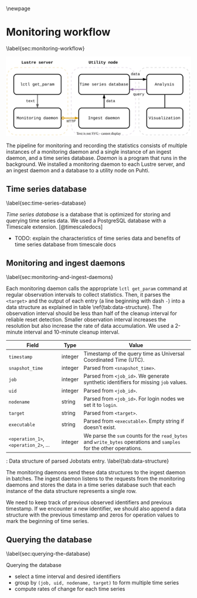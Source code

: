 \newpage

# Monitoring workflow
\label{sec:monitoring-workflow}

![](figures/lustre-monitor.drawio.svg)

The pipeline for monitoring and recording the statistics consists of multiple instances of a monitoring daemon and a single instance of an ingest daemon, and a time series database.
*Daemon* is a program that runs in the background.
We installed a monitoring daemon to each Lustre server, and an ingest daemon and a database to a utility node on Puhti.


## Time series database
\label{sec:time-series-database}

*Time series database* is a database that is optimized for storing and querying time series data.
We used a PostgreSQL database with a Timescale extension.
[@timescaledocs]

- TODO: explain the characteristics of time series data and benefits of time series database from timescale docs


## Monitoring and ingest daemons
\label{sec:monitoring-and-ingest-daemons}

Each monitoring daemon calls the appropriate `lctl get_param` command at regular observation intervals to collect statistics.
Then, it parses the `<target>` and the output of each entry (a line beginning with dash `-`) into a data structure as explained in table \ref{tab:data-structure}.
The observation interval should be less than half of the cleanup interval for reliable reset detection.
Smaller observation interval increases the resolution but also increase the rate of data accumulation.
We used a 2-minute interval and 10-minute cleanup interval.

Field | Type | Value
---|-|---------
`timestamp` | integer | Timestamp of the query time as Universal Coordinated Time (UTC).
`snapshot_time` | integer | Parsed from `<snapshot_time>`.
`job` | integer | Parsed from `<job_id>`. We generate synthetic identifiers for missing `job` values.
`uid` | integer | Parsed from `<job_id>`.
`nodename` | string | Parsed from `<job_id>`. For login nodes we set it to `login`.
`target` | string | Parsed from `<target>`.
`executable` | string | Parsed from `<executable>`. Empty string if doesn't exist.
`<operation_1>`, `<operation_2>`, ... | integer | We parse the `sum` counts for the `read_bytes` and `write_bytes` operations and `samples` for the other operations.

: Data structure of parsed Jobstats entry. \label{tab:data-structure}

The monitoring daemons send these data structures to the ingest daemon in batches.
The ingest daemon listens to the requests from the monitoring daemons and stores the data in a time series database such that each instance of the data structure represents a single row.

We need to keep track of previous observed identifiers and previous timestamp.
If we encounter a new identifier, we should also append a data structure with the previous timestamp and zeros for operation values to mark the beginning of time series.


## Querying the database
\label{sec:querying-the-database}

Querying the database

* select a time interval and desired identifiers
* group by `(job, uid, nodename, target)` to form multiple time series
* compute rates of change for each time series

